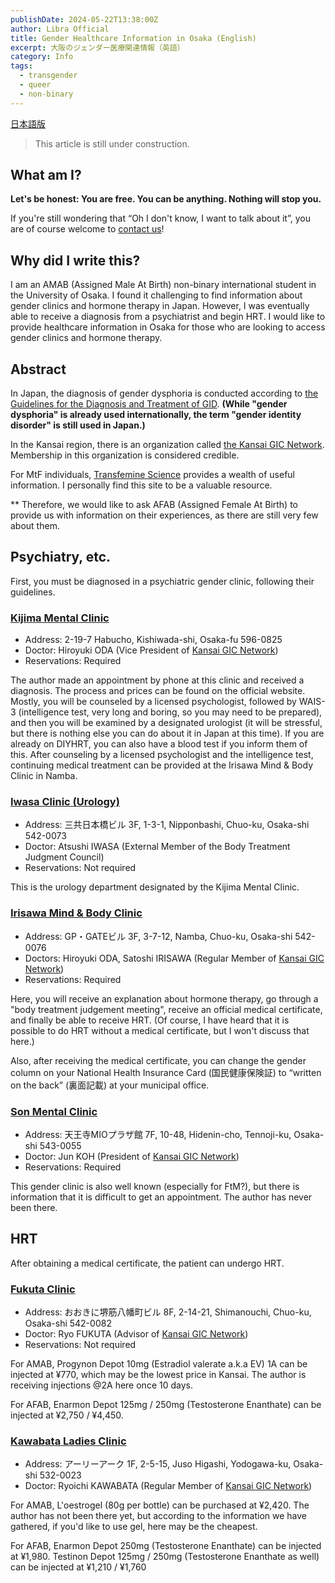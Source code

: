 ```yaml
---
publishDate: 2024-05-22T13:38:00Z
author: Libra Official
title: Gender Healthcare Information in Osaka (English)
excerpt: 大阪のジェンダー医療関連情報（英語）
category: Info
tags:
  - transgender
  - queer
  - non-binary
---
```


[日本語版](https://osakalibra.github.io/osaka-gender-healthcare-ja/)

> This article is still under construction.

## What am I?

**Let's be honest: You are free. You can be anything. Nothing will stop you.**

If you're still wondering that  “Oh I don't know, I want to talk about it”, you are of course welcome to [contact us](https://osakalibra.github.io/contact/)!

## Why did I write this?

I am an AMAB (Assigned Male At Birth) non-binary international student in the University of Osaka. I found it challenging to find information about gender clinics and hormone therapy in Japan. However, I was eventually able to receive a diagnosis from a psychiatrist and begin HRT. I would like to provide healthcare information in Osaka for those who are looking to access gender clinics and hormone therapy.

## Abstract

In Japan, the diagnosis of gender dysphoria is conducted according to [the Guidelines for the Diagnosis and Treatment of GID](https://www.jspn.or.jp/modules/advocacy/index.php?content_id=23). **(While "gender dysphoria" is already used internationally, the term "gender identity disorder" is still used in Japan.)**

In the Kansai region, there is an organization called [the Kansai GIC Network](https://www.kgn.or.jp/index.html). Membership in this organization is considered credible.

For MtF individuals, [Transfemine Science](https://transfemscience.org/) provides a wealth of useful information. I personally find this site to be a valuable resource.

** Therefore, we would like to ask AFAB (Assigned Female At Birth) to provide us with information on their experiences, as there are still very few about them.

## Psychiatry, etc.

First, you must be diagnosed in a psychiatric gender clinic, following their guidelines.

### [Kijima Mental Clinic](http://www.kijima.or.jp/cocoro/shinryo/gender/)

- Address: 2-19-7 Habucho, Kishiwada-shi, Osaka-fu 596-0825
- Doctor: Hiroyuki ODA (Vice President of [Kansai GIC Network](https://www.kgn.or.jp/officer.html))
- Reservations: Required

The author made an appointment by phone at this clinic and received a diagnosis. The process and prices can be found on the official website. Mostly, you will be counseled by a licensed psychologist, followed by WAIS-3 (intelligence test, very long and boring, so you may need to be prepared), and then you will be examined by a designated urologist (it will be stressful, but there is nothing else you can do about it in Japan at this time). If you are already on DIYHRT, you can also have a blood test if you inform them of this. After counseling by a licensed psychologist and the intelligence test, continuing medical treatment can be provided at the Irisawa Mind & Body Clinic in Namba.

### [Iwasa Clinic (Urology)](https://www.iwasa-cl.net/)

- Address: 三共日本橋ビル 3F, 1-3-1, Nipponbashi, Chuo-ku, Osaka-shi 542-0073
- Doctor: Atsushi IWASA (External Member of the Body Treatment Judgment Council)
- Reservations: Not required

This is the urology department designated by the Kijima Mental Clinic.

### [Irisawa Mind & Body Clinic](https://www.irisawa-cl.jp/gender/)

- Address: GP・GATEビル 3F, 3-7-12, Namba, Chuo-ku, Osaka-shi 542-0076
- Doctors: Hiroyuki ODA, Satoshi IRISAWA (Regular Member of [Kansai GIC Network](https://www.kgn.or.jp/member1.html))
- Reservations: Required

Here, you will receive an explanation about hormone therapy, go through a "body treatment judgement meeting", receive an official medical certificate, and finally be able to receive HRT. (Of course, I have heard that it is possible to do HRT without a medical certificate, but I won't discuss that here.)

Also, after receiving the medical certificate, you can change the gender column on your National Health Insurance Card (国民健康保険証) to “written on the back” (裏面記載) at your municipal office.

### [Son Mental Clinic](https://son-mentalclinic.jp/index.html)

- Address: 天王寺MIOプラザ館 7F, 10-48, Hidenin-cho, Tennoji-ku, Osaka-shi 543-0055
- Doctor: Jun KOH (President of [Kansai GIC Network](https://www.kgn.or.jp/officer.html))
- Reservations: Required

This gender clinic is also well known (especially for FtM?), but there is information that it is difficult to get an appointment. The author has never been there.

## HRT

After obtaining a medical certificate, the patient can undergo HRT.

### [Fukuta Clinic](http://www.fukucli-5505.com/original4.html)

- Address:  おおきに堺筋八幡町ビル 8F, 2-14-21, Shimanouchi, Chuo-ku, Osaka-shi 542-0082
- Doctor: Ryo FUKUTA (Advisor of [Kansai GIC Network](https://www.kgn.or.jp/officer.html))
- Reservations: Not required

For AMAB, Progynon Depot 10mg (Estradiol valerate a.k.a EV) 1A can be injected at ¥770, which may be the lowest price in Kansai. The author is receiving injections @2A here once 10 days.

For AFAB, Enarmon Depot 125mg / 250mg (Testosterone Enanthate) can be injected at ¥2,750 / ¥4,450.

### [Kawabata Ladies Clinic](http://www4.plala.or.jp/kwbtlc/gender.html)

- Address: アーリーアーク 1F, 2-5-15, Juso Higashi, Yodogawa-ku, Osaka-shi 532-0023
- Doctor: Ryoichi KAWABATA (Regular Member of [Kansai GIC Network](https://www.kgn.or.jp/member1.html))

For AMAB, L'oestrogel (80g per bottle) can be purchased at ¥2,420. The author has not been there yet, but according to the information we have gathered, if you'd like to use gel, here may be the cheapest.

For AFAB, Enarmon Depot 250mg (Testosterone Enanthate) can be injected at ¥1,980. Testinon Depot 125mg / 250mg (Testosterone Enanthate as well) can be injected at ¥1,210 /  ¥1,760